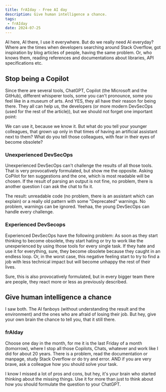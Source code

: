 ```yaml
---
title: frAIday - Free AI day
description: Give human intelligence a chance.
tags:
 - frAIday
date: 2024-07-25
---
```


AI here, AI there, I use it everywhere. But do we really need AI everyday? Where are the times when developers searching around Stack Overflow, got inspiration by blog articles of people, having the same problem. Or, who knows them, reading references and documentations about libraries, API specifications etc.

## Stop being a Copilot

Since there are several tools, ChatGPT, Copilot (the Microsoft and the GitHub), different whisperer tools, some you can't pronounce, some you feel like in a museum of arts. And YES, they all have their reason for being there. They all can help us, the developers (or more modern DevSecOps (used for the rest of the article)), but we should not forget one important point:

We can use it, because we know it. But what do you tell your younger colleagues, that grown up only in that times of having an artificial assistant next to them? What do you tell those colleagues, with fear in their eyes of become obsolete?

### Unexperienced DevSecOps

Unexperienced DevSecOps can't challenge the results of all those tools. That is very provocatively formulated, but show me the opposite. Asking CoPilot for ten suggestions and the one, which is most readable will be chosen. If the result of parsing an output is not fine, no problem, there is another question I can ask the chat to fix it.

The result: unreadable code (no problem, there is an assistant which can explain) or a really old pattern with some "Deprecated" warnings. No problem, warnings can be ignored. Yeehaa, the young DevSecOps can handle every challenge.

### Experienced DevSecops

Experienced DevSecOps have the following problem: As soon as they start thinking to become obsolete, they start hating or try to work like the unexperienced by using those tools for every single task. If they hate and use it for everything, sure, they become obsolete because they caught in an endless loop. Or, in the worst case, this negative feeling start to try to find a job with less technical impact but will become unhappy the rest of their lives.

Sure, this is also provocatively formulated, but in every bigger team there are people, they react more or less as previously described.

## Give human intelligence a chance

I saw both. The AI fanboys (without understanding the result and the environment) and the ones who are afraid of losing their job. But hey, give your own brain the chance to tell you, that it still there.

### frAIday

Choose one day in the month, for me it is the last Friday of a month (tomorrow), where I stop all those Copilots, Chats, whatever and work like I did for about 20 years. There is a problem, read the documentation or manpage, study Stack Overflow or do try and error. AND if you are very brave, ask a colleague how you should solve your task.

I know I missed a lot of pros and cons, but hey, it's your brain who started thinking about the missing things. Use it for more than just to think about how you should formulate the question to your ChatGPT.

